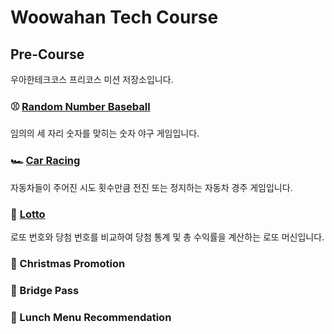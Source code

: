 # Woowahan Tech Course

## Pre-Course
우아한테크코스 프리코스 미션 저장소입니다.

### ⚾️ [Random Number Baseball](https://github.com/somebodylovesusall/Wooteco-Precourse/tree/main/Baseball/docs)
임의의 세 자리 숫자를 맞히는 숫자 야구 게임입니다.

### 🏎️ [Car Racing](https://github.com/somebodylovesusall/Wooteco-Precourse/tree/main/CarRacing/docs)
자동차들이 주어진 시도 횟수만큼 전진 또는 정지하는 자동차 경주 게임입니다.

### 🎱 [Lotto](https://github.com/somebodylovesusall/Wooteco-Precourse/tree/main/Lotto/docs)
로또 번호와 당첨 번호를 비교하여 당첨 통계 및 총 수익률을 계산하는 로또 머신입니다.

### 🎄 Christmas Promotion

### 🌉 Bridge Pass

### 🍱 Lunch Menu Recommendation

